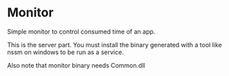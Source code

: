 # Monitor

Simple monitor to control consumed time of an app.

This is the server part. You must install the binary generated with a tool like nssm on windows to be run as a service.

Also note that monitor binary needs Common.dll

